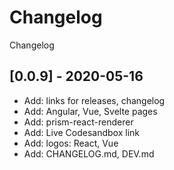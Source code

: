 # Changelog

Changelog

## [0.0.9] - 2020-05-16

- Add: links for releases, changelog
- Add: Angular, Vue, Svelte pages
- Add: prism-react-renderer
- Add: Live Codesandbox link
- Add: logos: React, Vue
- Add: CHANGELOG.md, DEV.md
